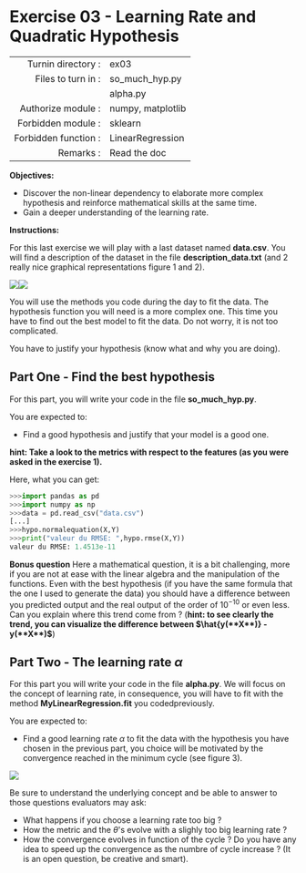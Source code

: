 # Exercise 03 - Learning Rate and Quadratic Hypothesis

|                         |                    |
| -----------------------:| ------------------ |
|   Turnin directory :    |  ex03              |
|   Files to turn in :    |  so_much_hyp.py    |
|                         |  alpha.py          |
|   Authorize module :    |  numpy, matplotlib |
|   Forbidden module :    |  sklearn           |
|   Forbidden function :  |  LinearRegression  |
|   Remarks :             |  Read the doc      |

**Objectives:** 

* Discover the non-linear dependency to elaborate more complex hypothesis and reinforce mathematical skills at the same time.
* Gain a deeper understanding of the learning rate.


**Instructions:**

For this last exercise we will play with a last dataset named **__data.csv__**. You will find a description of the dataset in the file **__description_data.txt__** (and 2 really nice graphical representations figure 1 and 2).

<img src="{Figure_1.png}"><img src="{Figure_2.png}">

You will use the methods you code during the day to fit the data.
The hypothesis function you will need is a more complex one. This time you have to find out the best model to fit the data.
Do not worry, it is not too complicated.

You have to justify your hypothesis (know what and why you are doing).

## Part One - Find the best hypothesis

For this part, you will write your code in the file __so_much_hyp.py__.

You are expected to:
* Find a good hypothesis and justify that your model is a good one.

__hint: Take a look to the metrics with respect to the features (as you were asked in the exercise 1).__

Here, what you can get:
```python
>>>import pandas as pd
>>>import numpy as np
>>>data = pd.read_csv("data.csv")
[...]
>>>hypo.normalequation(X,Y)
>>>print("valeur du RMSE: ",hypo.rmse(X,Y))
valeur du RMSE: 1.4513e-11
```

**Bonus question**
Here a mathematical question, it is a bit challenging, more if you are not at ease with the linear algebra and the manipulation of the functions.
Even with the best hypothesis (if you have the same formula that the one I used to generate the data) you should have a difference between you predicted output and the real output of the order of $10^{-10}$ or even less. Can you explain where this trend come from ?
(__hint: to see clearly the trend, you can visualize the difference between $\hat{y(**X**)} - y(**X**)$__)


## Part Two - The learning rate $\alpha$

For this part you will write your code in the file __alpha.py__.
We will focus on the concept of learning rate, in consequence, you will have to fit with the method __MyLinearRegression.fit__ you codedpreviously.

You are expected to:
* Find a good learning rate $\alpha$ to fit the data with the hypothesis you have chosen in the previous part, you choice will be motivated by the convergence reached in the minimum cycle (see figure 3).
<img src="{Figure_3.png}">

Be sure to understand the underlying concept and be able to answer to those questions evaluators may ask:
* What happens if you choose a learning rate too big ?
* How the metric and the $\theta$'s evolve with a slighly too big learning rate ?
* How the convergence evolves in function of the cycle ? Do you have any idea to speed up the convergence as the numbre of cycle increase ? (It is an open question, be creative and smart).
